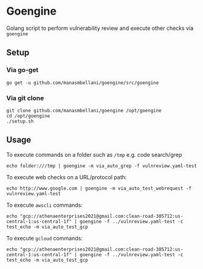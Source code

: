 # Goengine
Golang script to perform vulnerability review and execute other checks via `goengine`

## Setup
### Via go-get
```
go get -u github.com/manasmbellani/goengine/src/goengine
```

### Via git clone
```
git clone github.com/manasmbellani/goengine /opt/goengine
cd /opt/goengine
./setup.sh
```

## Usage
To execute commands on a folder such as `/tmp` e.g. code search/grep
```
echo folder:///tmp | goengine -m via_auto_grep -f vulnreview.yaml-test
```

To execute web checks on a URL/protocol path:
```
echo http://www.google.com | goengine -m via_auto_test_webrequest -f vulnreview.yaml-test
```

To execute `awscli` commands:
```
echo "gcp://athenaenterprises2021@gmail.com:clean-road-305712:us-central-1:us-central-1f" | goengine -f ../vulnreview.yaml-test -c test_echo -m via_auto_test_gcp
```

To execute `gcloud` commands:
```
echo "gcp://athenaenterprises2021@gmail.com:clean-road-305712:us-central-1:us-central-1f" | goengine -f ../vulnreview.yaml-test -c test_echo -m via_auto_test_gcp
```
